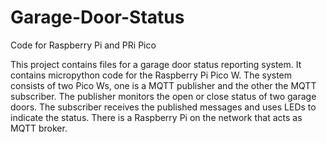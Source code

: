 # Garage-Door-Status
Code for Raspberry Pi and PRi Pico

This project contains files for a garage door status reporting system. It contains micropython code for the Raspberry Pi Pico W. The system consists of two Pico Ws, one is a MQTT publisher and the other the MQTT subscriber. The publisher monitors the open or close status of two garage doors. The subscriber receives the published messages and uses LEDs to indicate the status. There is a Raspberry Pi on the network that acts as MQTT broker.
